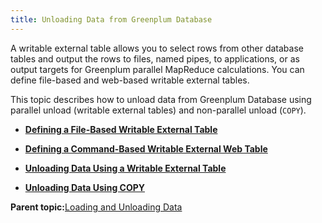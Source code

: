```yaml
---
title: Unloading Data from Greenplum Database 
---
```


A writable external table allows you to select rows from other database tables and output the rows to files, named pipes, to applications, or as output targets for Greenplum parallel MapReduce calculations. You can define file-based and web-based writable external tables.

This topic describes how to unload data from Greenplum Database using parallel unload \(writable external tables\) and non-parallel unload \(`COPY`\).

-   **[Defining a File-Based Writable External Table](../../load/topics/g-defining-a-file-based-writable-external-table.html)**  

-   **[Defining a Command-Based Writable External Web Table](../../load/topics/g-defining-a-command-based-writable-external-web-table.html)**  

-   **[Unloading Data Using a Writable External Table](../../load/topics/g-unloading-data-using-a-writable-external-table.html)**  

-   **[Unloading Data Using COPY](../../load/topics/g-unloading-data-using-copy.html)**  


**Parent topic:**[Loading and Unloading Data](../../load/topics/g-loading-and-unloading-data.html)

